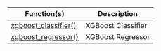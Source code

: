 

Function(s) | Description
------------- |----------------
[xgboost_classifier()](/packages/sparkxgb/reference/xgboost_classifier.html) | XGBoost Classifier
[xgboost_regressor()](/packages/sparkxgb/reference/xgboost_regressor.html) | XGBoost Regressor

